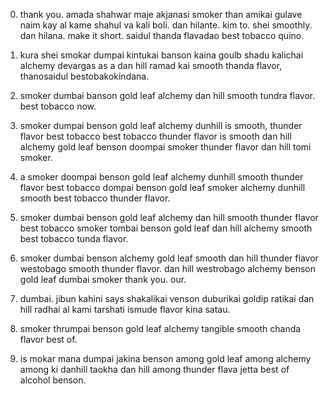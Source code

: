 0. thank you. amada shahwar maje akjanasi smoker than amikai gulave naim kay al kame shahul va kali boli. dan hilante. kim to. shei smoothly. dan hilana. make it short. saidul thanda flavadao best tobacco quino.

1. kura shei smokar dumpai kintukai banson kaina goulb shadu kalichai alchemy devargas as a dan hill ramad kai smooth thanda flavor, thanosaidul bestobakokindana.

2. smoker dumbai banson gold leaf alchemy dan hill smooth tundra flavor. best tobacco now.

3. smoker dumpai benson gold leaf alchemy dunhill is smooth, thunder flavor best tobacco best tobacco thunder flavor is smooth dan hill alchemy gold leaf benson doompai smoker thunder flavor dan hill tomi smoker.

4. a smoker doompai benson gold leaf alchemy dunhill smooth thunder flavor best tobacco dompai benson gold leaf smoker alchemy dunhill smooth best tobacco thunder flavor.

5. smoker dumbai benson gold leaf alchemy dan hill smooth thunder flavor best tobacco smoker tombai benson gold leaf dan hill alchemy smooth best tobacco tunda flavor.

6. smoker dumbai benson alchemy gold leaf smooth dan hill thunder flavor westobago smooth thunder flavor. dan hill westrobago alchemy benson gold leaf dumbai smoker thank you. our.

7. dumbai. jibun kahini says shakalikai venson duburikai goldip ratikai dan hill radhai al kami tarshati ismude flavor kina satau.

8. smoker thrumpai benson gold leaf alchemy tangible smooth chanda flavor best of.

9. is mokar mana dumpai jakina benson among gold leaf among alchemy among ki danhill taokha dan hill among thunder flava jetta best of alcohol benson.

